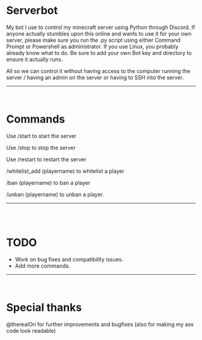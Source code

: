 # Serverbot
My bot I use to control my minecraft server using Python through Discord.
If anyone actually stumbles upon this online and wants to use it for your own server, please make sure you run the .py script using either Command Prompt or Powershell as administrator.
If you use Linux, you probably already know what to do.
Be sure to add your own Bot key and directory to ensure it actually runs.

All so we can control it without having access to the computer running the server / having an admin on the server or having to SSH into the server.
__ __

<br>

# Commands
Use /start to start the server

Use /stop to stop the server

Use /restart to restart the server

/whitelist_add (playername) to whitelist a player

/ban (playername) to ban a player

/unban (playername) to unban a player.
__ __

<br>
<br>

# TODO
  - Work on bug fixes and compatibility issues.
  - Add more commands.
__ __

<br>

# Special thanks
@therealOri for further improvements and bugfixes (also for making my ass code look readable)
